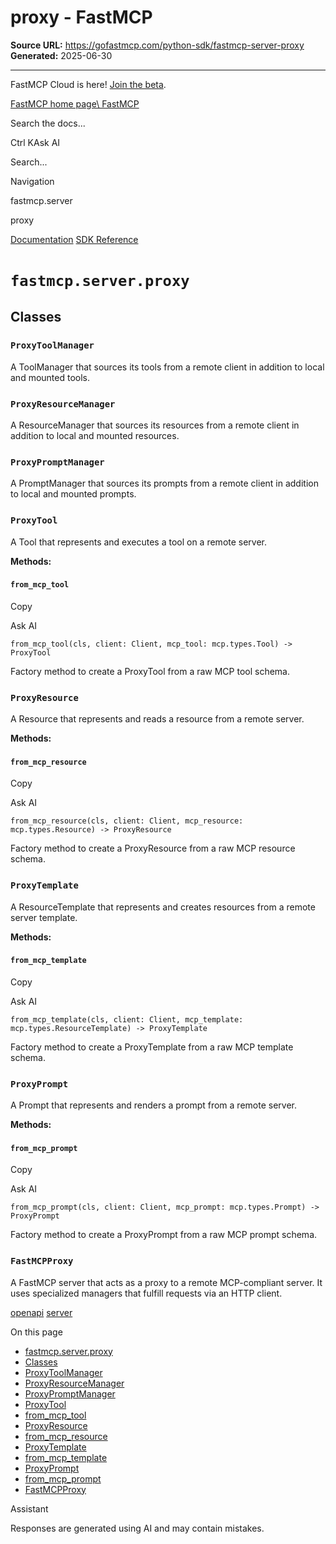 # proxy - FastMCP

**Source URL:** https://gofastmcp.com/python-sdk/fastmcp-server-proxy
**Generated:** 2025-06-30

---

FastMCP Cloud is here! [Join the beta](https://fastmcp.link/x0Kyhy2).

[FastMCP home page\\
FastMCP](https://gofastmcp.com/)

Search the docs...

Ctrl KAsk AI

Search...

Navigation

fastmcp.server

proxy

[Documentation](https://gofastmcp.com/getting-started/welcome) [SDK Reference](https://gofastmcp.com/python-sdk/fastmcp-exceptions)

# [​](https://gofastmcp.com/python-sdk/fastmcp-server-proxy\#fastmcp-server-proxy)  `fastmcp.server.proxy`

## [​](https://gofastmcp.com/python-sdk/fastmcp-server-proxy\#classes)  Classes

### [​](https://gofastmcp.com/python-sdk/fastmcp-server-proxy\#proxytoolmanager)  `ProxyToolManager`

A ToolManager that sources its tools from a remote client in addition to local and mounted tools.

### [​](https://gofastmcp.com/python-sdk/fastmcp-server-proxy\#proxyresourcemanager)  `ProxyResourceManager`

A ResourceManager that sources its resources from a remote client in addition to local and mounted resources.

### [​](https://gofastmcp.com/python-sdk/fastmcp-server-proxy\#proxypromptmanager)  `ProxyPromptManager`

A PromptManager that sources its prompts from a remote client in addition to local and mounted prompts.

### [​](https://gofastmcp.com/python-sdk/fastmcp-server-proxy\#proxytool)  `ProxyTool`

A Tool that represents and executes a tool on a remote server.

**Methods:**

#### [​](https://gofastmcp.com/python-sdk/fastmcp-server-proxy\#from-mcp-tool)  `from_mcp_tool`

Copy

Ask AI

```
from_mcp_tool(cls, client: Client, mcp_tool: mcp.types.Tool) -> ProxyTool

```

Factory method to create a ProxyTool from a raw MCP tool schema.

### [​](https://gofastmcp.com/python-sdk/fastmcp-server-proxy\#proxyresource)  `ProxyResource`

A Resource that represents and reads a resource from a remote server.

**Methods:**

#### [​](https://gofastmcp.com/python-sdk/fastmcp-server-proxy\#from-mcp-resource)  `from_mcp_resource`

Copy

Ask AI

```
from_mcp_resource(cls, client: Client, mcp_resource: mcp.types.Resource) -> ProxyResource

```

Factory method to create a ProxyResource from a raw MCP resource schema.

### [​](https://gofastmcp.com/python-sdk/fastmcp-server-proxy\#proxytemplate)  `ProxyTemplate`

A ResourceTemplate that represents and creates resources from a remote server template.

**Methods:**

#### [​](https://gofastmcp.com/python-sdk/fastmcp-server-proxy\#from-mcp-template)  `from_mcp_template`

Copy

Ask AI

```
from_mcp_template(cls, client: Client, mcp_template: mcp.types.ResourceTemplate) -> ProxyTemplate

```

Factory method to create a ProxyTemplate from a raw MCP template schema.

### [​](https://gofastmcp.com/python-sdk/fastmcp-server-proxy\#proxyprompt)  `ProxyPrompt`

A Prompt that represents and renders a prompt from a remote server.

**Methods:**

#### [​](https://gofastmcp.com/python-sdk/fastmcp-server-proxy\#from-mcp-prompt)  `from_mcp_prompt`

Copy

Ask AI

```
from_mcp_prompt(cls, client: Client, mcp_prompt: mcp.types.Prompt) -> ProxyPrompt

```

Factory method to create a ProxyPrompt from a raw MCP prompt schema.

### [​](https://gofastmcp.com/python-sdk/fastmcp-server-proxy\#fastmcpproxy)  `FastMCPProxy`

A FastMCP server that acts as a proxy to a remote MCP-compliant server.
It uses specialized managers that fulfill requests via an HTTP client.

[openapi](https://gofastmcp.com/python-sdk/fastmcp-server-openapi) [server](https://gofastmcp.com/python-sdk/fastmcp-server-server)

On this page

- [fastmcp.server.proxy](https://gofastmcp.com/python-sdk/fastmcp-server-proxy#fastmcp-server-proxy)
- [Classes](https://gofastmcp.com/python-sdk/fastmcp-server-proxy#classes)
- [ProxyToolManager](https://gofastmcp.com/python-sdk/fastmcp-server-proxy#proxytoolmanager)
- [ProxyResourceManager](https://gofastmcp.com/python-sdk/fastmcp-server-proxy#proxyresourcemanager)
- [ProxyPromptManager](https://gofastmcp.com/python-sdk/fastmcp-server-proxy#proxypromptmanager)
- [ProxyTool](https://gofastmcp.com/python-sdk/fastmcp-server-proxy#proxytool)
- [from\_mcp\_tool](https://gofastmcp.com/python-sdk/fastmcp-server-proxy#from-mcp-tool)
- [ProxyResource](https://gofastmcp.com/python-sdk/fastmcp-server-proxy#proxyresource)
- [from\_mcp\_resource](https://gofastmcp.com/python-sdk/fastmcp-server-proxy#from-mcp-resource)
- [ProxyTemplate](https://gofastmcp.com/python-sdk/fastmcp-server-proxy#proxytemplate)
- [from\_mcp\_template](https://gofastmcp.com/python-sdk/fastmcp-server-proxy#from-mcp-template)
- [ProxyPrompt](https://gofastmcp.com/python-sdk/fastmcp-server-proxy#proxyprompt)
- [from\_mcp\_prompt](https://gofastmcp.com/python-sdk/fastmcp-server-proxy#from-mcp-prompt)
- [FastMCPProxy](https://gofastmcp.com/python-sdk/fastmcp-server-proxy#fastmcpproxy)

Assistant

Responses are generated using AI and may contain mistakes.